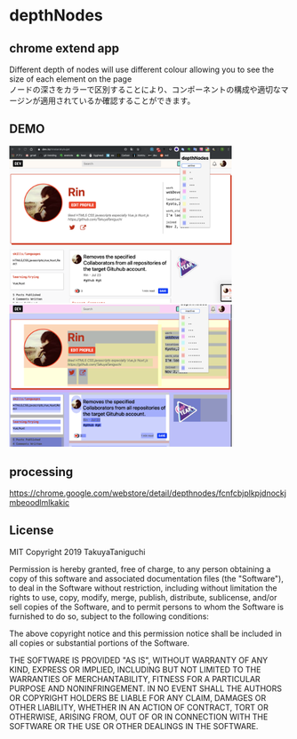 # depthNodes

## chrome extend app

Different depth of nodes will use different colour allowing you to see the size of each element on the page  
ノードの深さをカラーで区別することにより、コンポーネントの構成や適切なマージンが適用されているか確認することができます。

## DEMO
<img src="./images/img.png" width="400px">
<img src="./images/img2.png" width="400px">

## processing
https://chrome.google.com/webstore/detail/depthnodes/fcnfcbjplkpjdnockjmbeoodlmlkakic 

## License
MIT
Copyright 2019 TakuyaTaniguchi

Permission is hereby granted, free of charge, to any person obtaining a copy of this software and associated documentation files (the "Software"), to deal in the Software without restriction, including without limitation the rights to use, copy, modify, merge, publish, distribute, sublicense, and/or sell copies of the Software, and to permit persons to whom the Software is furnished to do so, subject to the following conditions:

The above copyright notice and this permission notice shall be included in all copies or substantial portions of the Software.

THE SOFTWARE IS PROVIDED "AS IS", WITHOUT WARRANTY OF ANY KIND, EXPRESS OR IMPLIED, INCLUDING BUT NOT LIMITED TO THE WARRANTIES OF MERCHANTABILITY, FITNESS FOR A PARTICULAR PURPOSE AND NONINFRINGEMENT. IN NO EVENT SHALL THE AUTHORS OR COPYRIGHT HOLDERS BE LIABLE FOR ANY CLAIM, DAMAGES OR OTHER LIABILITY, WHETHER IN AN ACTION OF CONTRACT, TORT OR OTHERWISE, ARISING FROM, OUT OF OR IN CONNECTION WITH THE SOFTWARE OR THE USE OR OTHER DEALINGS IN THE SOFTWARE.


